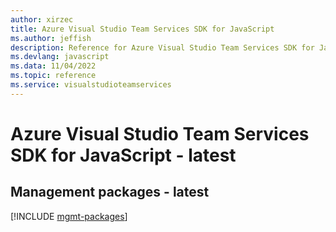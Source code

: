 ```yaml
---
author: xirzec
title: Azure Visual Studio Team Services SDK for JavaScript
ms.author: jeffish
description: Reference for Azure Visual Studio Team Services SDK for JavaScript
ms.devlang: javascript
ms.data: 11/04/2022
ms.topic: reference
ms.service: visualstudioteamservices
---
```

# Azure Visual Studio Team Services SDK for JavaScript - latest

## Management packages - latest
[!INCLUDE [mgmt-packages](visual-studio-team-services-mgmt-index.md)]